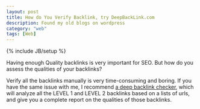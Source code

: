 ```yaml
---
layout: post
title: How do You Verify Backlink, try DeepBackLink.com
description: Found my old blogs on wordpress
category: "web"
tags: [Web]
---
```

{% include JB/setup %}

Having enough Quality backlinks is very important for SEO. But how do you assess the qualities of your backlinks?


Verify all the backlinks manually is very time-consuming and boring. If you have the same issue with me, I recommend [a deep backlink checker](http://www.deepbacklink), which will analyze all the LEVEL 1
and LEVEL 2 backlinks based on a lists of urls, and give you a complete report on the qualities of those backlinks.






